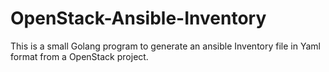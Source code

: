 # OpenStack-Ansible-Inventory

This is a small Golang program to generate an ansible Inventory file in Yaml format from a OpenStack project. 

